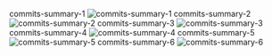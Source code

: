 commits-summary-1 ![commits-summary-1](commits-summary-1.png)
commits-summary-2 ![commits-summary-2](commits-summary-2.png)
commits-summary-3 ![commits-summary-3](commits-summary-3.png)
commits-summary-4 ![commits-summary-4](commits-summary-4.png)
commits-summary-5 ![commits-summary-5](commits-summary-5.png)
commits-summary-6 ![commits-summary-6](commits-summary-6.png)